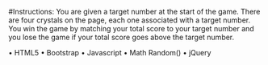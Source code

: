#Instructions:
You are given a target number at the start of the game. 
There are four crystals on the page, each one associated with a target number. 
You win the game by matching your total score to your target number and you lose the game if your total score goes above the target number.

•	HTML5
•	Bootstrap
•	Javascript
•	Math Random() 
•	jQuery
